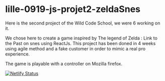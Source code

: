 # lille-0919-js-projet2-zeldaSnes

Here is the second project of the Wild Code School, we were 6 working on it.

We chose here to create a game inspired by The legend of Zelda : Link to the Past on snes using ReactJs. This project has been doned in 4 weeks using agile method and a fake customer in order to mimic a real pro experience.

The game is playable with a controller on Mozilla firefox.

[![Netlify Status](https://api.netlify.com/api/v1/badges/a0f61580-602b-41cb-a30b-0d4fcbbbd653/deploy-status)](https://app.netlify.com/sites/zelda-snes/deploys)
